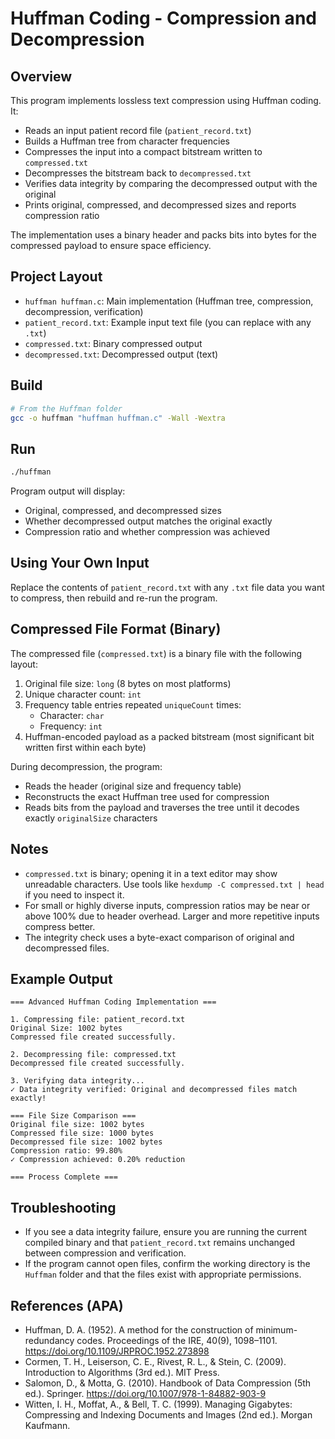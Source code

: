 # Huffman Coding - Compression and Decompression

## Overview
This program implements lossless text compression using Huffman coding. It:
- Reads an input patient record file (`patient_record.txt`)
- Builds a Huffman tree from character frequencies
- Compresses the input into a compact bitstream written to `compressed.txt`
- Decompresses the bitstream back to `decompressed.txt`
- Verifies data integrity by comparing the decompressed output with the original
- Prints original, compressed, and decompressed sizes and reports compression ratio

The implementation uses a binary header and packs bits into bytes for the compressed payload to ensure space efficiency.

## Project Layout
- `huffman huffman.c`: Main implementation (Huffman tree, compression, decompression, verification)
- `patient_record.txt`: Example input text file (you can replace with any `.txt`)
- `compressed.txt`: Binary compressed output
- `decompressed.txt`: Decompressed output (text)

## Build
```bash
# From the Huffman folder
gcc -o huffman "huffman huffman.c" -Wall -Wextra
```

## Run
```bash
./huffman
```
Program output will display:
- Original, compressed, and decompressed sizes
- Whether decompressed output matches the original exactly
- Compression ratio and whether compression was achieved

## Using Your Own Input
Replace the contents of `patient_record.txt` with any `.txt` file data you want to compress, then rebuild and re-run the program.

## Compressed File Format (Binary)
The compressed file (`compressed.txt`) is a binary file with the following layout:
1. Original file size: `long` (8 bytes on most platforms)
2. Unique character count: `int`
3. Frequency table entries repeated `uniqueCount` times:
   - Character: `char`
   - Frequency: `int`
4. Huffman-encoded payload as a packed bitstream (most significant bit written first within each byte)

During decompression, the program:
- Reads the header (original size and frequency table)
- Reconstructs the exact Huffman tree used for compression
- Reads bits from the payload and traverses the tree until it decodes exactly `originalSize` characters

## Notes
- `compressed.txt` is binary; opening it in a text editor may show unreadable characters. Use tools like `hexdump -C compressed.txt | head` if you need to inspect it.
- For small or highly diverse inputs, compression ratios may be near or above 100% due to header overhead. Larger and more repetitive inputs compress better.
- The integrity check uses a byte-exact comparison of original and decompressed files.

## Example Output
```
=== Advanced Huffman Coding Implementation ===

1. Compressing file: patient_record.txt
Original Size: 1002 bytes
Compressed file created successfully.

2. Decompressing file: compressed.txt
Decompressed file created successfully.

3. Verifying data integrity...
✓ Data integrity verified: Original and decompressed files match exactly!

=== File Size Comparison ===
Original file size: 1002 bytes
Compressed file size: 1000 bytes
Decompressed file size: 1002 bytes
Compression ratio: 99.80%
✓ Compression achieved: 0.20% reduction

=== Process Complete ===
```

## Troubleshooting
- If you see a data integrity failure, ensure you are running the current compiled binary and that `patient_record.txt` remains unchanged between compression and verification.
- If the program cannot open files, confirm the working directory is the `Huffman` folder and that the files exist with appropriate permissions.

## References (APA)
- Huffman, D. A. (1952). A method for the construction of minimum-redundancy codes. Proceedings of the IRE, 40(9), 1098–1101. https://doi.org/10.1109/JRPROC.1952.273898
- Cormen, T. H., Leiserson, C. E., Rivest, R. L., & Stein, C. (2009). Introduction to Algorithms (3rd ed.). MIT Press.
- Salomon, D., & Motta, G. (2010). Handbook of Data Compression (5th ed.). Springer. https://doi.org/10.1007/978-1-84882-903-9
- Witten, I. H., Moffat, A., & Bell, T. C. (1999). Managing Gigabytes: Compressing and Indexing Documents and Images (2nd ed.). Morgan Kaufmann.
